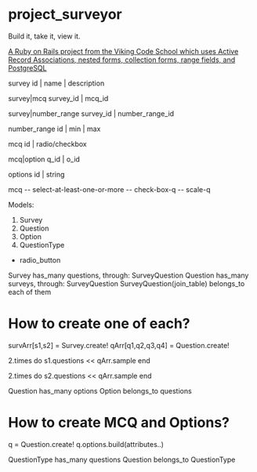 # project_surveyor
Build it, take it, view it.

[A Ruby on Rails project from the Viking Code School which uses Active Record Associations, nested forms, collection forms, range fields, and PostgreSQL](https://www.vikingcodeschool.com)

survey
id | name | description

survey|mcq
survey_id | mcq_id

survey|number_range
survey_id | number_range_id

number_range
id | min | max

mcq
id | radio/checkbox

mcq|option
q_id | o_id

options
id | string

mcq -- select-at-least-one-or-more -- check-box-q -- scale-q

Models:
1. Survey 
2. Question
3. Option
4. QuestionType
- radio_button

Survey has_many questions, through: SurveyQuestion
Question has_many surveys, through: SurveyQuestion
SurveyQuestion(join_table) belongs_to each of them

# How to create one of each?
survArr[s1,s2] = Survey.create!
qArr[q1,q2,q3,q4] = Question.create!

2.times do
  s1.questions << qArr.sample
end

2.times do
  s2.questions << qArr.sample
end

Question has_many options
Option belongs_to questions

# How to create MCQ and Options?
q = Question.create!
q.options.build(attributes..)


QuestionType has_many questions
Question belongs_to QuestionType